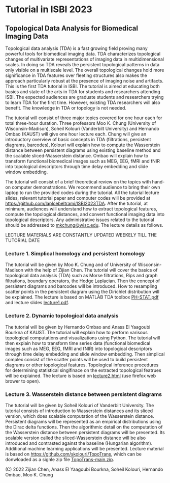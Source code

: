 # Tutorial in ISBI 2023
## Topological Data Analysis for Biomedical Imaging Data

Topological data analysis (TDA) is a fast growing field proving many powerful tools for biomedical imaging data. TDA characterizes topological changes of multivariate representations of imaging data in multidimensional scales. In doing so TDA reveals the persistent topological patterns in data only visible on a multiscale level. The overall topological changes hold more significance in TDA features over fleeting structures also makes the approach particularly robust at the presence of imaging noise and artifacts. This is the first TDA tutorial in ISBI. The tutorial is aimed at educating both basics and state of the arts in TDA for students and researchers attending ISBI. The expected audiences are graduate students and researchers trying to learn TDA for the first time. However, existing TDA researchers will also benefit. The knowledge in TDA or topology is not needed. 

The tutorial will consist of three major topics covered for one hour each for total three-hour duration. Three professors Moo K. Chung (University of Wisconsin-Madison), Soheil Kolouri (Vanderbilt University) and Hernando Ombao (KAUST) will give one hour lecture each. Chung will give an introductory overview of basic concepts in TDA (filtrations, persistent diagrams, barcodes), Kolouri will explain how to compute the Wasserstein distance between persistent diagrams using existing baseline method and the scalable sliced-Wasserstein distance. Ombao will explain how to transform functional biomedical images such as MEG, EEG, fMRI and fNIR into topological descriptors through time delay embedding and slide window embedding.

The tutorial will consist of a brief theoretical review on the topics with hand-on computer demonstrations. We recommend audience to bring their own laptop to run the provided codes during the tutorial. All the tutorial lecture slides, relevant tutorial paper and computer codes will be provided at https://github.com/laplcebeltrami/ISBI2023TDA. After the tutorial, at minimum, audiences will understand how to extract topological features, compute the topological distances, and convert functional imaging data into topological descriptors. Any administrative issues related to the tutorial should be addressed to mkchung@wisc.edu. The lecture details as follows.


LECTURE MATERIALS ARE CONSTANTLY UPDATED WEEKELY TILL THE TUTORIAL DATE

### Lecture 1. Simplical homology and persistent homology
The tutorial will be given by Moo K. Chung and of University of Wisconsin-Madison with the help of Zijian Chen. The tutorial will cover the basics of topological data analysis (TDA) such as Morse filtrations, Rips and graph filtrations, boundary operators, the Hodge Laplacian. Then the concept of persistent diagrams and barcodes will be introduced. How to resampling scatter points in the persistent diagram using the Dirichlet distribution will be explained. The lecture is based on MATLAB TDA toolbox [PH-STAT.pdf](https://github.com/laplcebeltrami/ISBI2023TDA/blob/main/PH-STAT/PH-STAT.pdf) and lecture slides [lecture1.pdf](https://github.com/laplcebeltrami/ISBI2023TDA/blob/main/ISBI2023TDA-lecture1.pdf).

### Lecture 2. Dynamic topological data analysis
The tutorial will be given by Hernando Ombao and Anass El Yaagoubi Bourkna of KAUST. The tutorial will explain how to perform varisous topological computations and visualizations using Python. The tutorial will then explain how to transform time series data (functional biomedical images such as MEG, EEG, fMRI and fNIR) into topological descriptors through time delay embedding and slide window embedding. Then simplical complex consist of the scatter points will be used to build persistent diagrams or other topological features. Topological inference procedures for determining statistical singifinace on the extracted topological featrues will be explained. The lecture is based on [lecture2.html](https://github.com/laplcebeltrami/ISBI2023TDA/blob/main/lecture2.html) (use firefox web brower to open). 


### Lecture 3. Wasserstein distance between persistent diagrams
The tutorial will be given by Soheil Kolouri of Vanderbilt University. The tutorial consists of introduction to Wasserstein distances and its sliced version, which does scalable computation of the Wasserstein distance. Persistent diagrams will be represented as an empirical distributions using the Dirac delta functions. Then  the algorithmic detail on the computation of  the Wasserstein distance between persistent diagrams will be presented. Its scalable version called the sliced-Wasserstein distance will be also introduced and contrasted against the baseline (Hungarian algorithm). Additional machine learning applications will be presented. Lecture material is based on https://github.com/skolouri/TopoTrans, which can be donwloaded as a signle zip file [TopoTrans-main.zip](https://github.com/laplcebeltrami/ISBI2023TDA/blob/main/TopoTrans-main.zip).



(C) 2022 Zijian Chen, Anass El Yaagoubi Bourkna, Soheil Kolouri, Hernando Ombao, Moo K. Chung
